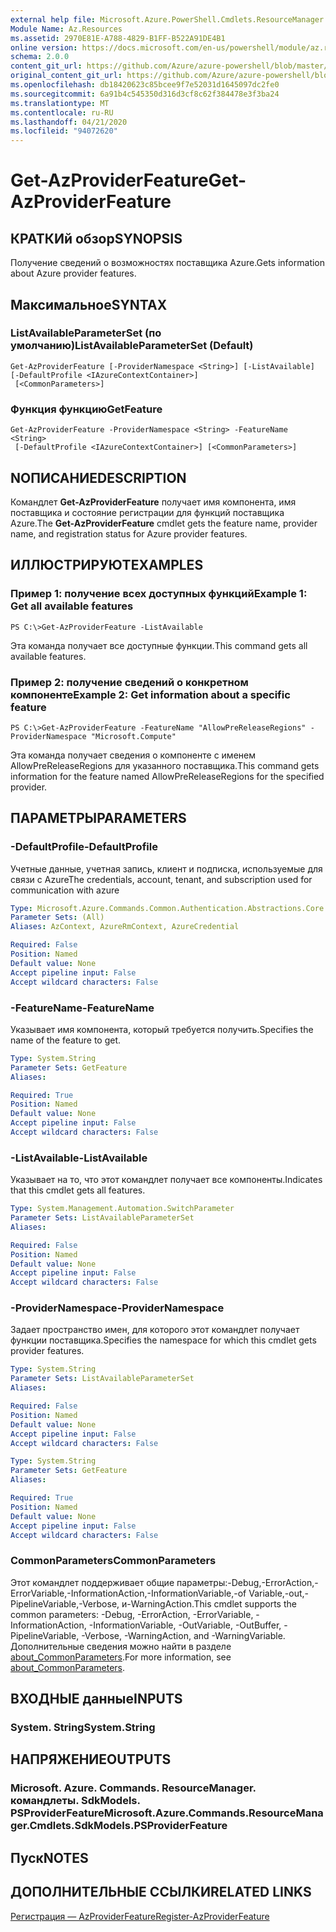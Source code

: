 ```yaml
---
external help file: Microsoft.Azure.PowerShell.Cmdlets.ResourceManager.dll-Help.xml
Module Name: Az.Resources
ms.assetid: 2970E81E-A788-4829-B1FF-B522A91DE4B1
online version: https://docs.microsoft.com/en-us/powershell/module/az.resources/get-azproviderfeature
schema: 2.0.0
content_git_url: https://github.com/Azure/azure-powershell/blob/master/src/Resources/Resources/help/Get-AzProviderFeature.md
original_content_git_url: https://github.com/Azure/azure-powershell/blob/master/src/Resources/Resources/help/Get-AzProviderFeature.md
ms.openlocfilehash: db18420623c85bcee9f7e52031d1645097dc2fe0
ms.sourcegitcommit: 6a91b4c545350d316d3cf8c62f384478e3f3ba24
ms.translationtype: MT
ms.contentlocale: ru-RU
ms.lasthandoff: 04/21/2020
ms.locfileid: "94072620"
---
```

# <span data-ttu-id="3f2e6-101">Get-AzProviderFeature</span><span class="sxs-lookup"><span data-stu-id="3f2e6-101">Get-AzProviderFeature</span></span>

## <span data-ttu-id="3f2e6-102">КРАТКИй обзор</span><span class="sxs-lookup"><span data-stu-id="3f2e6-102">SYNOPSIS</span></span>
<span data-ttu-id="3f2e6-103">Получение сведений о возможностях поставщика Azure.</span><span class="sxs-lookup"><span data-stu-id="3f2e6-103">Gets information about Azure provider features.</span></span>

## <span data-ttu-id="3f2e6-104">Максимальное</span><span class="sxs-lookup"><span data-stu-id="3f2e6-104">SYNTAX</span></span>

### <span data-ttu-id="3f2e6-105">ListAvailableParameterSet (по умолчанию)</span><span class="sxs-lookup"><span data-stu-id="3f2e6-105">ListAvailableParameterSet (Default)</span></span>
```
Get-AzProviderFeature [-ProviderNamespace <String>] [-ListAvailable] [-DefaultProfile <IAzureContextContainer>]
 [<CommonParameters>]
```

### <span data-ttu-id="3f2e6-106">Функция функцию</span><span class="sxs-lookup"><span data-stu-id="3f2e6-106">GetFeature</span></span>
```
Get-AzProviderFeature -ProviderNamespace <String> -FeatureName <String>
 [-DefaultProfile <IAzureContextContainer>] [<CommonParameters>]
```

## <span data-ttu-id="3f2e6-107">NОПИСАНИЕ</span><span class="sxs-lookup"><span data-stu-id="3f2e6-107">DESCRIPTION</span></span>
<span data-ttu-id="3f2e6-108">Командлет **Get-AzProviderFeature** получает имя компонента, имя поставщика и состояние регистрации для функций поставщика Azure.</span><span class="sxs-lookup"><span data-stu-id="3f2e6-108">The **Get-AzProviderFeature** cmdlet gets the feature name, provider name, and registration status for Azure provider features.</span></span>

## <span data-ttu-id="3f2e6-109">ИЛЛЮСТРИРУЮТ</span><span class="sxs-lookup"><span data-stu-id="3f2e6-109">EXAMPLES</span></span>

### <span data-ttu-id="3f2e6-110">Пример 1: получение всех доступных функций</span><span class="sxs-lookup"><span data-stu-id="3f2e6-110">Example 1: Get all available features</span></span>
```
PS C:\>Get-AzProviderFeature -ListAvailable
```

<span data-ttu-id="3f2e6-111">Эта команда получает все доступные функции.</span><span class="sxs-lookup"><span data-stu-id="3f2e6-111">This command gets all available features.</span></span>

### <span data-ttu-id="3f2e6-112">Пример 2: получение сведений о конкретном компоненте</span><span class="sxs-lookup"><span data-stu-id="3f2e6-112">Example 2: Get information about a specific feature</span></span>
```
PS C:\>Get-AzProviderFeature -FeatureName "AllowPreReleaseRegions" -ProviderNamespace "Microsoft.Compute"
```

<span data-ttu-id="3f2e6-113">Эта команда получает сведения о компоненте с именем AllowPreReleaseRegions для указанного поставщика.</span><span class="sxs-lookup"><span data-stu-id="3f2e6-113">This command gets information for the feature named AllowPreReleaseRegions for the specified provider.</span></span>

## <span data-ttu-id="3f2e6-114">ПАРАМЕТРЫ</span><span class="sxs-lookup"><span data-stu-id="3f2e6-114">PARAMETERS</span></span>

### <span data-ttu-id="3f2e6-115">-DefaultProfile</span><span class="sxs-lookup"><span data-stu-id="3f2e6-115">-DefaultProfile</span></span>
<span data-ttu-id="3f2e6-116">Учетные данные, учетная запись, клиент и подписка, используемые для связи с Azure</span><span class="sxs-lookup"><span data-stu-id="3f2e6-116">The credentials, account, tenant, and subscription used for communication with azure</span></span>

```yaml
Type: Microsoft.Azure.Commands.Common.Authentication.Abstractions.Core.IAzureContextContainer
Parameter Sets: (All)
Aliases: AzContext, AzureRmContext, AzureCredential

Required: False
Position: Named
Default value: None
Accept pipeline input: False
Accept wildcard characters: False
```

### <span data-ttu-id="3f2e6-117">-FeatureName</span><span class="sxs-lookup"><span data-stu-id="3f2e6-117">-FeatureName</span></span>
<span data-ttu-id="3f2e6-118">Указывает имя компонента, который требуется получить.</span><span class="sxs-lookup"><span data-stu-id="3f2e6-118">Specifies the name of the feature to get.</span></span>

```yaml
Type: System.String
Parameter Sets: GetFeature
Aliases:

Required: True
Position: Named
Default value: None
Accept pipeline input: False
Accept wildcard characters: False
```

### <span data-ttu-id="3f2e6-119">-ListAvailable</span><span class="sxs-lookup"><span data-stu-id="3f2e6-119">-ListAvailable</span></span>
<span data-ttu-id="3f2e6-120">Указывает на то, что этот командлет получает все компоненты.</span><span class="sxs-lookup"><span data-stu-id="3f2e6-120">Indicates that this cmdlet gets all features.</span></span>

```yaml
Type: System.Management.Automation.SwitchParameter
Parameter Sets: ListAvailableParameterSet
Aliases:

Required: False
Position: Named
Default value: None
Accept pipeline input: False
Accept wildcard characters: False
```

### <span data-ttu-id="3f2e6-121">-ProviderNamespace</span><span class="sxs-lookup"><span data-stu-id="3f2e6-121">-ProviderNamespace</span></span>
<span data-ttu-id="3f2e6-122">Задает пространство имен, для которого этот командлет получает функции поставщика.</span><span class="sxs-lookup"><span data-stu-id="3f2e6-122">Specifies the namespace for which this cmdlet gets provider features.</span></span>

```yaml
Type: System.String
Parameter Sets: ListAvailableParameterSet
Aliases:

Required: False
Position: Named
Default value: None
Accept pipeline input: False
Accept wildcard characters: False
```

```yaml
Type: System.String
Parameter Sets: GetFeature
Aliases:

Required: True
Position: Named
Default value: None
Accept pipeline input: False
Accept wildcard characters: False
```

### <span data-ttu-id="3f2e6-123">CommonParameters</span><span class="sxs-lookup"><span data-stu-id="3f2e6-123">CommonParameters</span></span>
<span data-ttu-id="3f2e6-124">Этот командлет поддерживает общие параметры:-Debug,-ErrorAction,-ErrorVariable,-InformationAction,-InformationVariable,-of Variable,-out,-PipelineVariable,-Verbose, и-WarningAction.</span><span class="sxs-lookup"><span data-stu-id="3f2e6-124">This cmdlet supports the common parameters: -Debug, -ErrorAction, -ErrorVariable, -InformationAction, -InformationVariable, -OutVariable, -OutBuffer, -PipelineVariable, -Verbose, -WarningAction, and -WarningVariable.</span></span> <span data-ttu-id="3f2e6-125">Дополнительные сведения можно найти в разделе [about_CommonParameters](http://go.microsoft.com/fwlink/?LinkID=113216).</span><span class="sxs-lookup"><span data-stu-id="3f2e6-125">For more information, see [about_CommonParameters](http://go.microsoft.com/fwlink/?LinkID=113216).</span></span>

## <span data-ttu-id="3f2e6-126">ВХОДНЫЕ данные</span><span class="sxs-lookup"><span data-stu-id="3f2e6-126">INPUTS</span></span>

### <span data-ttu-id="3f2e6-127">System. String</span><span class="sxs-lookup"><span data-stu-id="3f2e6-127">System.String</span></span>

## <span data-ttu-id="3f2e6-128">НАПРЯЖЕНИЕ</span><span class="sxs-lookup"><span data-stu-id="3f2e6-128">OUTPUTS</span></span>

### <span data-ttu-id="3f2e6-129">Microsoft. Azure. Commands. ResourceManager. командлеты. SdkModels. PSProviderFeature</span><span class="sxs-lookup"><span data-stu-id="3f2e6-129">Microsoft.Azure.Commands.ResourceManager.Cmdlets.SdkModels.PSProviderFeature</span></span>

## <span data-ttu-id="3f2e6-130">Пуск</span><span class="sxs-lookup"><span data-stu-id="3f2e6-130">NOTES</span></span>

## <span data-ttu-id="3f2e6-131">ДОПОЛНИТЕЛЬНЫЕ ССЫЛКИ</span><span class="sxs-lookup"><span data-stu-id="3f2e6-131">RELATED LINKS</span></span>

[<span data-ttu-id="3f2e6-132">Регистрация — AzProviderFeature</span><span class="sxs-lookup"><span data-stu-id="3f2e6-132">Register-AzProviderFeature</span></span>](./Register-AzProviderFeature.md)



